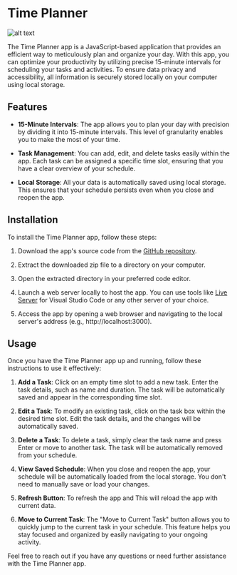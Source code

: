 # Time Planner

![alt text](https://nickerson.io/assets/maxresdefault-32055ff9.jpg)


The Time Planner app is a JavaScript-based application that provides an efficient way to meticulously plan and organize your day. With this app, you can optimize your productivity by utilizing precise 15-minute intervals for scheduling your tasks and activities. To ensure data privacy and accessibility, all information is securely stored locally on your computer using local storage.

## Features

- **15-Minute Intervals**: The app allows you to plan your day with precision by dividing it into 15-minute intervals. This level of granularity enables you to make the most of your time.

- **Task Management**: You can add, edit, and delete tasks easily within the app. Each task can be assigned a specific time slot, ensuring that you have a clear overview of your schedule.

- **Local Storage**: All your data is automatically saved using local storage. This ensures that your schedule persists even when you close and reopen the app.

## Installation

To install the Time Planner app, follow these steps:

1. Download the app's source code from the [GitHub repository](https://github.com/darren-nickerson/Time-planner).

2. Extract the downloaded zip file to a directory on your computer.

3. Open the extracted directory in your preferred code editor.

4. Launch a web server locally to host the app. You can use tools like [Live Server](https://marketplace.visualstudio.com/items?itemName=ritwickdey.LiveServer) for Visual Studio Code or any other server of your choice.

5. Access the app by opening a web browser and navigating to the local server's address (e.g., http://localhost:3000).

## Usage

Once you have the Time Planner app up and running, follow these instructions to use it effectively:

1. **Add a Task**: Click on an empty time slot to add a new task. Enter the task details, such as name and duration. The task will be automatically saved and appear in the corresponding time slot.

2. **Edit a Task**: To modify an existing task, click on the task box within the desired time slot. Edit the task details, and the changes will be automatically saved.

3. **Delete a Task**: To delete a task, simply clear the task name and press Enter or move to another task. The task will be automatically removed from your schedule.

4. **View Saved Schedule**: When you close and reopen the app, your schedule will be automatically loaded from the local storage. You don't need to manually save or load your changes.

5. **Refresh Button**: To refresh the app and This will reload the app with current data.

6. **Move to Current Task**: The "Move to Current Task" button allows you to quickly jump to the current task in your schedule. This feature helps you stay focused and organized by easily navigating to your ongoing activity.

Feel free to reach out if you have any questions or need further assistance with the Time Planner app.
